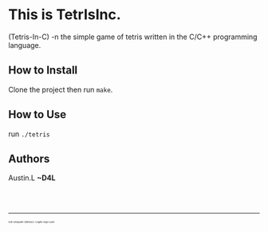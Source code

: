 This is TetrIsInc.
==================

(Tetris-In-C) -n the simple game of tetris written in the C/C++ programming language.


How to Install
--------------

Clone the project then run `make`.

How to Use
----------

run `./tetris`

Authors
-------

Austin.L **~D4L**

<br />
<br />

---
<span style="font-size:5px">noli umquam oblivisci: cogito ergo sum.</span>

